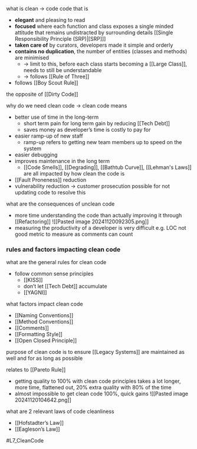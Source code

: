 what is clean → code code that is
- **elegant** and pleasing to read
- **focused** where each function and class exposes a single minded attitude that remains undistracted by surrounding details [[Single Responsibility Principle (SRP)|[SRP]]]
- **taken care of** by curators, developers made it simple and orderly
- **contains no duplication**, the number of entities (classes and methods) are minimised
	- → limit to this, before each class starts becoming a [[Large Class]], needs to still be understandable
	- → follows [[Rule of Three]]
- follows [[Boy Scout Rule]]

the opposite of [[Dirty Code]]

why do we need clean code → clean code means
- better use of time in the long-term
    - short term pain for long term gain by reducing [[Tech Debt]]
    - saves money as developer’s time is costly to pay for
- easier ramp-up of new staff
    - ramp-up refers to getting new team members up to speed on the system
- easier debugging
- improves maintenance in the long term
    - [[Code Smells]], [[Degrading]], [[Bathtub Curve]], [[Lehman's Laws]] are all impacted by how clean the code is 
- [[Fault Proneness]] reduction
- vulnerability reduction → customer prosecution possible for not updating code to resolve this

what are the consequences of unclean code
- more time understanding the code than actually improving it through [[Refactoring]]
![[Pasted image 20241120092305.png]]
- measuring the productivity of a developer is very difficult e.g. LOC not good metric to measure as comments can count

### rules and factors impacting clean code

what are the general rules for clean code
- follow common sense principles
    - [[KISS]]
    - don’t let [[Tech Debt]] accumulate
    - [[YAGNI]]

what factors impact clean code
- [[Naming Conventions]]
- [[Method Conventions]]
- [[Comments]]
- [[Formatting Style]]
- [[Open Closed Principle]]

purpose of clean code is to ensure [[Legacy Systems]] are maintained as well and for as long as possible

relates to [[Pareto Rule]] 
- getting quality to 100% with clean code principles takes a lot longer, more time, flattened out, 20% extra quality with 80% of the time 
- almost impossible to get clean code 100%, quick gains ![[Pasted image 20241120104642.png]]

what are 2 relevant laws of code cleanliness
- [[Hofstadter’s Law]]
- [[Eagleson’s Law]]


#L7_CleanCode 